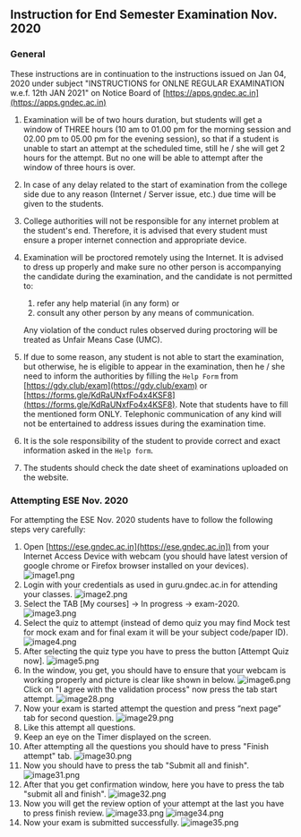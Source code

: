 ## Instruction for End Semester Examination Nov. 2020

### General

These instructions are in continuation to the instructions issued on Jan 04, 2020 under subject "INSTRUCTIONS for ONLNE REGULAR EXAMINATION w.e.f. 12th JAN 2021" on Notice Board of [https://apps.gndec.ac.in](https://apps.gndec.ac.in)

1. Examination will be of two hours duration, but students will get a window of THREE hours (10 am to 01.00 pm for the morning session and 02.00 pm to 05.00 pm for the evening session), so that if a student is unable to start an attempt at the scheduled time, still he / she will get 2 hours for the attempt. But no one will be able to attempt after the window of three hours is over.
1. In case of any delay related to the start of examination from the college side due to any reason (Internet / Server issue, etc.) due time will be given to the students.
1. College authorities will not be responsible for any internet problem at the student's end. Therefore, it is advised that every student must ensure a proper internet connection and appropriate device.
1. Examination will be proctored remotely using the Internet. It is advised to dress up properly and make sure no other person is accompanying the candidate during the examination, and the candidate is not permitted to:
   1. refer any help material (in any form) or
   1. consult any other person by any means of communication.

   Any violation of the conduct rules observed during proctoring will be treated as Unfair Means Case (UMC).
1. If due to some reason, any student is not able to start the examination, but otherwise, he is eligible to appear in the examination, then he / she need to inform the authorities by filling the `Help Form` from [https://gdy.club/exam](https://gdy.club/exam) or [https://forms.gle/KdRaUNxfFo4x4KSF8](https://forms.gle/KdRaUNxfFo4x4KSF8). Note that students have to fill the mentioned form ONLY. Telephonic communication of any kind will not be entertained to address issues during the examination time.
1. It is the sole responsibility of the student to provide correct and exact information asked in the `Help form`.
1. The students should check the date sheet of examinations uploaded on the website.

### Attempting ESE Nov. 2020

For attempting the ESE Nov. 2020 students have to follow the following steps very carefully:

1. Open [https://ese.gndec.ac.in](https://ese.gndec.ac.in]) from your Internet Access Device with webcam (you should have latest version of google chrome or Firefox browser installed on your devices).
![image1.png](Dec2020/media/image1.png)
1. Login with your credentials as used in guru.gndec.ac.in for attending your classes.
![image2.png](Dec2020/media/image2.png)
1. Select the TAB [My courses] -> In progress ->  exam-2020.
![image3.png](Dec2020/media/image3.png)
1. Select the quiz to attempt (instead of demo quiz you may find Mock test for mock exam and for final exam it will be your subject code/paper ID).
![image4.png](Dec2020/media/image4.png)
1. After selecting the quiz type you have to press the button [Attempt Quiz now].
![image5.png](Dec2020/media/image5.png)
1. In the window, you get, you should have to ensure that your webcam is working properly and picture is clear like shown in below.
![image6.png](Dec2020/media/image6.png)
Click on "I agree with the validation process" now press the tab start attempt.
![image28.png](Dec2020/media/image28.png)
1. Now your exam is started attempt the question and press “next page” tab for second question.
![image29.png](Dec2020/media/image29.png)
1. Like this attempt all questions.
1. Keep an eye on the Timer displayed on the screen.
1. After attempting all the questions you should have to press "Finish attempt" tab.
![image30.png](Dec2020/media/image30.png)
1. Now you should have to press the tab "Submit all and finish".
![image31.png](Dec2020/media/image31.png)
1. After that you get confirmation window, here you have to press the tab "submit all and finish".
![image32.png](Dec2020/media/image32.png)
1. Now you will get the review option of your attempt at the last you have to press  finish review.
![image33.png](Dec2020/media/image33.png)
![image34.png](Dec2020/media/image34.png)
1. Now your exam is submitted successfully.
![image35.png](Dec2020/media/image35.png)
